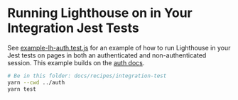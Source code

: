 # Running Lighthouse on in Your Integration Jest Tests

See [example-lh-auth.test.js](./example-lh-auth.test.js) for an example of how to run Lighthouse in your Jest tests on pages in both an authenticated and non-authenticated session. This example builds on the [auth docs](../auth).

```sh
# Be in this folder: docs/recipes/integration-test
yarn --cwd ../auth
yarn test
```
